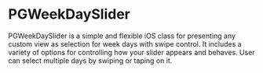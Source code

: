 # PGWeekDaySlider

PGWeekDaySlider is a simple and flexible iOS class for presenting any custom view as selection for week days with swipe control.
It includes a variety of options for controlling how your slider appears and behaves. 
User can select multiple days by swiping or taping on it.
